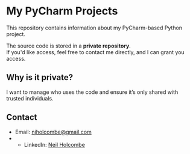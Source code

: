 # My PyCharm Projects

This repository contains information about my PyCharm-based Python project.

The source code is stored in a **private repository**.  
If you'd like access, feel free to contact me directly, and I can grant you access.

## Why is it private?
I want to manage who uses the code and ensure it’s only shared with trusted individuals.

## Contact
- Email: njholcombe@gmail.com
- - LinkedIn: [Neil Holcombe](https://www.linkedin.com/in/neil-holcombe-0aba88372/)

